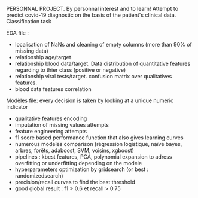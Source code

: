 PERSONNAL PROJECT. By personnal interest and to learn!
Attempt to predict covid-19 diagnostic on the basis of the patient's clinical data. Classification task  

EDA file :  
- localisation of NaNs and cleaning of empty columns (more than 90% of missing data)
- relationship age/target
- relationship blood data/target. Data distribution of quantitative features regarding to thier class (positive or negative)
- relationship viral tests/target. confusion matrix over qualitatives features.
- blood data features correlation

Modèles file: every decision is taken by looking at a unique numeric indicator
- qualitative features encoding
- imputation of missing values attempts
- feature engineering attempts
- f1 score based performance function that also gives learning curves
- numerous modeles comparison (régression logistique, naïve bayes, arbres, forêts, adaboost, SVM, voisins, xgboost)
- pipelines : kbest features, PCA, polynomial expansion to adress overfitting or underfitting depending on the modele
- hyperparameters optimization by gridsearch (or best : randomizedsearch)
- precision/recall curves to find the best threshold 
- good global result : f1 > 0.6 et recall > 0.75
